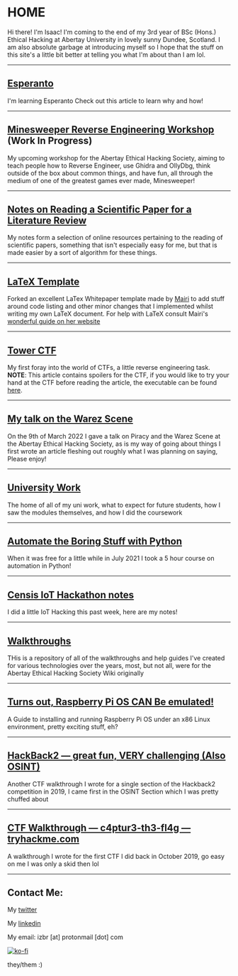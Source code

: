 # HOME

Hi there! I'm Isaac! I'm coming to the end of my 3rd year of BSc (Hons.) Ethical Hacking at Abertay University in lovely sunny Dundee, Scotland. I am also absolute garbage at introducing myself so I hope that the stuff on this site's a little bit better at telling you what I'm about than I am lol.


---

## [Esperanto](Projects/Esperanto/index.md)

I'm learning Esperanto Check out this article to learn why and how!

---

## [Minesweeper Reverse Engineering Workshop](Talks/MinesweeperHackingWorkshop/) (Work In Progress)

My upcoming workshop for the Abertay Ethical Hacking Society, aiming to teach people how to Reverse Engineer, use Ghidra and OllyDbg, think outside of the box about common things, and have fun, all through the medium of one of the greatest games ever made, Minesweeper!

---

## [Notes on Reading a Scientific Paper for a Literature Review](./Uni/PaperNotes.md)

My notes form a selection of online resources pertaining to the reading of scientific papers, something that isn't especially easy for me, but that is made easier by a sort of algorithm for these things.

---

## [LaTeX Template](https://github.com/IBRice101/Whitepaper-Template)

Forked an excellent LaTex Whitepaper template made by [Mairi](https://twitter.com/super_mairio) to add stuff around code listing and other minor changes that I implemented whilst writing my own LaTeX document. For help with LaTeX consult Mairi's [wonderful guide on her website](https://supermairio.github.io/2020-06-09-latex-guide/)

---

## [Tower CTF](CTFs/Creations/tower.md)

My first foray into the world of CTFs, a little reverse engineering task. **NOTE**: This article contains spoilers for the CTF, if you would like to try your hand at the CTF before reading the article, the executable can be found [here](CTFs/Creations/media/tower.out).

---

## [My talk on the Warez Scene](http://IBRice101.github.io/Talks/Warez/)

On the 9th of March 2022 I gave a talk on Piracy and the Warez Scene at the Abertay Ethical Hacking Society, as is my way of going about things I first wrote an article fleshing out roughly what I was planning on saying, Please enjoy!

---

## [University Work](https://IBRice101.github.io/Uni/)

The home of all of my uni work, what to expect for future students, how I saw the modules themselves, and how I did the coursework

---

## [Automate the Boring Stuff with Python](https://IBRice101.github.io/Projects/ATBSWP)

When it was free for a little while in July 2021 I took a 5 hour course on automation in Python!

---

## [Censis IoT Hackathon notes](https://IBRice101.github.io/Projects/IoT/censis-iot-hackathon)

I did a little IoT Hacking this past week, here are my notes!

---

## [Walkthroughs](https://IBRice101.github.io/Walkthroughs)

THis is a repository of all of the walkthroughs and help guides I've created for various technologies over the years, most, but not all, were for the Abertay Ethical Hacking Society Wiki originally

---

## [Turns out, Raspberry Pi OS CAN Be emulated!](https://IBRice101.github.io/Projects/Raspberry-Pi-QEMU-VM)
A Guide to installing and running Raspberry Pi OS under an x86 Linux environment, pretty exciting stuff, eh?

---

## [HackBack2 — great fun, VERY challenging (Also OSINT)](https://IBRice101.github.io/CTFs/Writeups/hackback)
Another CTF walkthrough I wrote for a single section of the Hackback2 competition in 2019, I came first in the OSINT Section which I was pretty chuffed about

---

## [CTF Walkthrough — c4ptur3-th3-fl4g — tryhackme.com](https://IBRice101.github.io/CTFs/Writeups/c4ptur3-th3-fl4g)
A walkthrough I wrote for the first CTF I did back in October 2019, go easy on me I was only a skid then lol

---

## Contact Me:

My [twitter](https://twitter.com/IBRice101/)

My [linkedin](www.linkedin.com/in/izbr)

My email: izbr [at] protonmail [dot] com

[![ko-fi](https://ko-fi.com/img/githubbutton_sm.svg)](https://ko-fi.com/A0A1D0FSN)

they/them :)
